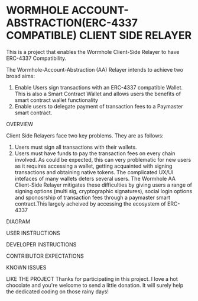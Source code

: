 # WORMHOLE ACCOUNT-ABSTRACTION(ERC-4337 COMPATIBLE) CLIENT SIDE RELAYER
This is a project that enables the Wormhole Client-Side Relayer to have ERC-4337 Compatibility. 

The Wormhole-Account-Abstraction (AA) Relayer intends to achieve two broad aims:
1. Enable Users sign transactions with an ERC-4337 compatible Wallet. This is also a Smart Contract Wallet and allows users the benefits of smart contract wallet functionality
2. Enable users to delegate payment of transaction fees to a Paymaster smart contract.

OVERVIEW

Client Side Relayers face two key problems. They are as follows:
1. Users must sign all transactions with their wallets.
2. Users must have funds to pay the transaction fees on every chain involved.
As could be expected, this can very problematic for new users as it requires accessing a wallet, getting acquainted with signing transactions and obtaining native tokens. The complicated UX/UI intefaces of many wallets deters several users. The Wormhole AA Client-Side Relayer mitigates these difficulties by giving users a range of signing options (multi sig, cryptographic signatures), social login options and sponosrship of transaction fees through a paymaster smart contract.This largely acheived by accessing the ecosystem of ERC-4337

DIAGRAM

USER INSTRUCTIONS

DEVELOPER INSTRUCTIONS

CONTRIBUTOR EXPECTATIONS

KNOWN ISSUES

LIKE THE PROJECT
Thanks for participating in this project. I love a hot chocolate and you're welcome to send a little donation. It will surely help the dedicated coding on those rainy days!


